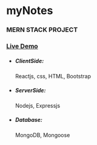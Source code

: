 # myNotes

<!-- <p>Currently, website is in development. After development of this website, Link (Live Demo) of this will be added.</p>
<div>
    <img src="inDevelopment.svg" width="400" height="400" alt="InDevelopment">
</div> -->
<h3>MERN STACK PROJECT</h3>
<h3><a href="https://dee-mynotes.herokuapp.com/">Live Demo</a></h3>
<ul>
<li><h5>ClientSide: </h5>Reactjs, css, HTML, Bootstrap</li>
<li><h5>ServerSide: </h5>Nodejs, Expressjs</li>
<li><h5>Database: </h5>MongoDB, Mongoose</li>
</ul>
